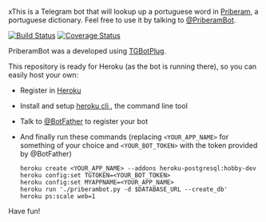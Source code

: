 xThis is a Telegram bot that will lookup up a portuguese word in [Priberam](http://priberam.pt), a portuguese dictionary.   Feel free to use it by talking to [@PriberamBot](http://telegram.me/priberambot).

[![Build Status](https://travis-ci.org/fopina/tgbot-buttiebot.svg?branch=master)](https://travis-ci.org/fopina/tgbot-buttiebot) [![Coverage Status](https://coveralls.io/repos/fopina/tgbot-priberambot/badge.svg?branch=master&service=github)](https://coveralls.io/github/fopina/tgbot-priberambot?branch=master)

PriberamBot was a developed using [TGBotPlug](http://fopina.github.io/tgbotplug).

This repository is ready for Heroku (as the bot is running there), so you can easily host your own:

* Register in [Heroku](https://www.heroku.com/)  
* Install and setup [heroku cli ](https://devcenter.heroku.com/articles/heroku-command), the command line tool  
* Talk to [@BotFather](http://telegram.me/botfather) to register your bot  
* And finally run these commands (replacing `<YOUR_APP_NAME>` for something of your choice and `<YOUR_BOT_TOKEN>` with the token provided by @BotFather)

    ```
    heroku create <YOUR_APP_NAME> --addons heroku-postgresql:hobby-dev
    heroku config:set TGTOKEN=<YOUR_BOT_TOKEN>
    heroku config:set MYAPPNAME=<YOUR_APP_NAME>
    heroku run './priberambot.py -d $DATABASE_URL --create_db'
    heroku ps:scale web=1
    ```

Have fun!
